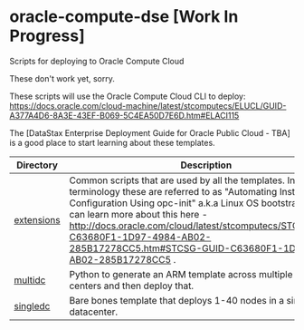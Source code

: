 # oracle-compute-dse [Work In Progress]
Scripts for deploying to Oracle Compute Cloud

These don't work yet, sorry.

These scripts will use the Oracle Compute Cloud CLI to deploy: https://docs.oracle.com/cloud-machine/latest/stcomputecs/ELUCL/GUID-A377A4D6-8A3E-43EF-B069-5C4EA50D7E6D.htm#ELACI115

 The [DataStax Enterprise Deployment Guide for Oracle Public Cloud - TBA] is a good place to start learning about these templates.

Directory | Description
--- | ---
[extensions](./extensions) | Common scripts that are used by all the templates.  In OPC terminology these are referred to as "Automating Instance Configuration Using opc-init" a.k.a Linux OS bootstrapping.  You can learn more about this here - http://docs.oracle.com/cloud/latest/stcomputecs/STCSG/GUID-C63680F1-1D97-4984-AB02-285B17278CC5.htm#STCSG-GUID-C63680F1-1D97-4984-AB02-285B17278CC5 .
[multidc](./multidc) | Python to generate an ARM template across multiple data centers and then deploy that.
[singledc](./singledc) | Bare bones template that deploys 1-40 nodes in a single datacenter.
